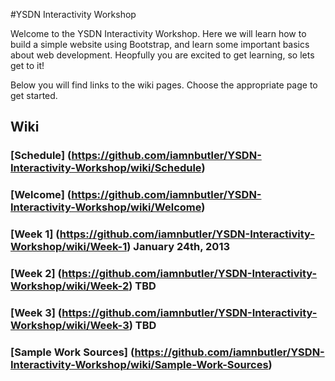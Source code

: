 #YSDN Interactivity Workshop

Welcome to the YSDN Interactivity Workshop. Here we will learn how to build a simple website using Bootstrap, and learn some important basics about web development. Heopfully you are excited to get learning, so lets get to it!

Below you will find links to the wiki pages. Choose the appropriate page to get started.

## Wiki

### [Schedule] (https://github.com/iamnbutler/YSDN-Interactivity-Workshop/wiki/Schedule)

### [Welcome] (https://github.com/iamnbutler/YSDN-Interactivity-Workshop/wiki/Welcome)

### [Week 1] (https://github.com/iamnbutler/YSDN-Interactivity-Workshop/wiki/Week-1) January 24th, 2013

### [Week 2] (https://github.com/iamnbutler/YSDN-Interactivity-Workshop/wiki/Week-2) TBD

### [Week 3] (https://github.com/iamnbutler/YSDN-Interactivity-Workshop/wiki/Week-3) TBD

### [Sample Work Sources] (https://github.com/iamnbutler/YSDN-Interactivity-Workshop/wiki/Sample-Work-Sources)
